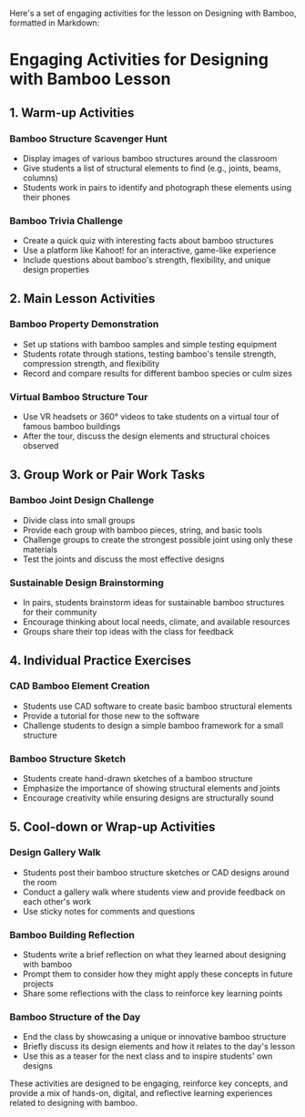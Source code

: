Here's a set of engaging activities for the lesson on Designing with Bamboo, formatted in Markdown:

# Engaging Activities for Designing with Bamboo Lesson

## 1. Warm-up Activities

### Bamboo Structure Scavenger Hunt
- Display images of various bamboo structures around the classroom
- Give students a list of structural elements to find (e.g., joints, beams, columns)
- Students work in pairs to identify and photograph these elements using their phones

### Bamboo Trivia Challenge
- Create a quick quiz with interesting facts about bamboo structures
- Use a platform like Kahoot! for an interactive, game-like experience
- Include questions about bamboo's strength, flexibility, and unique design properties

## 2. Main Lesson Activities

### Bamboo Property Demonstration
- Set up stations with bamboo samples and simple testing equipment
- Students rotate through stations, testing bamboo's tensile strength, compression strength, and flexibility
- Record and compare results for different bamboo species or culm sizes

### Virtual Bamboo Structure Tour
- Use VR headsets or 360° videos to take students on a virtual tour of famous bamboo buildings
- After the tour, discuss the design elements and structural choices observed

## 3. Group Work or Pair Work Tasks

### Bamboo Joint Design Challenge
- Divide class into small groups
- Provide each group with bamboo pieces, string, and basic tools
- Challenge groups to create the strongest possible joint using only these materials
- Test the joints and discuss the most effective designs

### Sustainable Design Brainstorming
- In pairs, students brainstorm ideas for sustainable bamboo structures for their community
- Encourage thinking about local needs, climate, and available resources
- Groups share their top ideas with the class for feedback

## 4. Individual Practice Exercises

### CAD Bamboo Element Creation
- Students use CAD software to create basic bamboo structural elements
- Provide a tutorial for those new to the software
- Challenge students to design a simple bamboo framework for a small structure

### Bamboo Structure Sketch
- Students create hand-drawn sketches of a bamboo structure
- Emphasize the importance of showing structural elements and joints
- Encourage creativity while ensuring designs are structurally sound

## 5. Cool-down or Wrap-up Activities

### Design Gallery Walk
- Students post their bamboo structure sketches or CAD designs around the room
- Conduct a gallery walk where students view and provide feedback on each other's work
- Use sticky notes for comments and questions

### Bamboo Building Reflection
- Students write a brief reflection on what they learned about designing with bamboo
- Prompt them to consider how they might apply these concepts in future projects
- Share some reflections with the class to reinforce key learning points

### Bamboo Structure of the Day
- End the class by showcasing a unique or innovative bamboo structure
- Briefly discuss its design elements and how it relates to the day's lesson
- Use this as a teaser for the next class and to inspire students' own designs

These activities are designed to be engaging, reinforce key concepts, and provide a mix of hands-on, digital, and reflective learning experiences related to designing with bamboo.